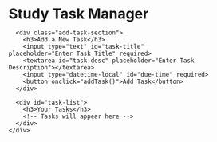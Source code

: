 
<html lang="en">
<head>
  <meta charset="UTF-8">
  <meta name="viewport" content="width=device-width, initial-scale=1.0">
  <title>Study Task Manager</title>
  <link rel="stylesheet" href="styles.css">
  <style>
    * {
  margin: 0;
  padding: 0;
  box-sizing: border-box;
}

body {
  font-family: 'Arial', sans-serif;
  background: linear-gradient(120deg, #00c6ff, #0072ff);
  color: #fff;
  display: flex;
  justify-content: center;
  align-items: center;
  height: 100vh;
  margin: 0;
  padding: 0;
}

#app {
  width: 100%;
  max-width: 900px;
  text-align: center;
}

h1 {
  font-size: 2.5rem;
  margin-bottom: 20px;
  color: #fff;
}

.add-task-section {
  background-color: rgba(255, 255, 255, 0.2);
  padding: 20px;
  border-radius: 10px;
  box-shadow: 0 4px 12px rgba(0, 0, 0, 0.1);
  margin-bottom: 30px;
}

input[type="text"], textarea, input[type="datetime-local"] {
  width: 80%;
  padding: 12px;
  margin: 10px 0;
  border-radius: 8px;
  border: 2px solid #ddd;
  background-color: #fff;
  font-size: 1rem;
}

textarea {
  height: 120px;
}

button {
  background-color: #ff4e50;
  color: white;
  border: none;
  padding: 15px 30px;
  border-radius: 30px;
  font-size: 1.1rem;
  cursor: pointer;
  transition: background-color 0.3s ease;
  margin-top: 10px;
}

button:hover {
  background-color: #ff1c1d;
}

#task-list {
  margin-top: 30px;
  animation: fadeIn 1s ease-in-out;
}

@keyframes fadeIn {
  0% { opacity: 0; }
  100% { opacity: 1; }
}

.task {
  background-color: #fff;
  color: #333;
  border-radius: 10px;
  padding: 20px;
  margin: 15px 0;
  animation: slideIn 0.5s ease;
  box-shadow: 0 4px 12px rgba(0, 0, 0, 0.1);
}

@keyframes slideIn {
  0% { transform: translateX(-50%); opacity: 0; }
  100% { transform: translateX(0); opacity: 1; }
}

button.complete {
  background-color: #4CAF50;
  padding: 10px 20px;
  border-radius: 5px;
  color: white;
  cursor: pointer;
}

button.complete:hover {
  background-color: #45a049;
}

button.delete {
  background-color: #f44336;
  padding: 10px 20px;
  border-radius: 5px;
  color: white;
  cursor: pointer;
}

button.delete:hover {
  background-color: #e53935;
}
  </style>
</head>
<body>
  <div id="app">
    <div id="task-manager">
      <h1>Study Task Manager</h1>

      <div class="add-task-section">
        <h3>Add a New Task</h3>
        <input type="text" id="task-title" placeholder="Enter Task Title" required>
        <textarea id="task-desc" placeholder="Enter Task Description"></textarea>
        <input type="datetime-local" id="due-time" required>
        <button onclick="addTask()">Add Task</button>
      </div>

      <div id="task-list">
        <h3>Your Tasks</h3>
        <!-- Tasks will appear here -->
      </div>
    </div>
  </div>

  <script src="script.js"></script>
  <script>
    const taskListElement = document.getElementById("task-list");

function addTask() {
  const title = document.getElementById("task-title").value;
  const description = document.getElementById("task-desc").value;
  const dueTime = document.getElementById("due-time").value;

  if (title && description && dueTime) {
    const task = {
      title: title,
      description: description,
      dueTime: dueTime,
      completed: false
    };

    displayTask(task);
    clearInputFields();
  } else {
    alert("Please fill in all fields!");
  }
}

function displayTask(task) {
  const taskElement = document.createElement("div");
  taskElement.classList.add("task");

  taskElement.innerHTML = `
    <h4>${task.title}</h4>
    <p>${task.description}</p>
    <p><strong>Due:</strong> ${new Date(task.dueTime).toLocaleString()}</p>
    <button class="complete" onclick="markComplete(this)">Mark as Complete</button>
    <button class="delete" onclick="deleteTask(this)">Delete</button>
  `;

  taskListElement.appendChild(taskElement);
}

function markComplete(button) {
  const taskElement = button.parentElement;
  taskElement.style.backgroundColor = "#d4edda"; // Green color
  button.textContent = "Completed";
  button.disabled = true;
}

function deleteTask(button) {
  const taskElement = button.parentElement;
  taskListElement.removeChild(taskElement);
}

function clearInputFields() {
  document.getElementById("task-title").value = "";
  document.getElementById("task-desc").value = "";
  document.getElementById("due-time").value = "";
}
  </script>
</body>
</html>
